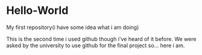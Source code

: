 # Hello-World
My first repository(i have some idea what i am doing)

This is the second time i used github though i've heard of it before.
We were asked by the university to use github for the final project so...
here i am.
